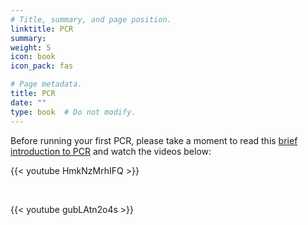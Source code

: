 ```yaml
---
# Title, summary, and page position.
linktitle: PCR
summary: 
weight: 5
icon: book
icon_pack: fas

# Page metadata.
title: PCR
date: ""
type: book  # Do not modify.
---
```


Before running your first PCR, please take a moment to read this [brief introduction to PCR](https://en.wikipedia.org/wiki/Polymerase_chain_reaction) and watch the videos below:

{{< youtube HmkNzMrhIFQ >}}

<br/>

{{< youtube gubLAtn2o4s >}}
